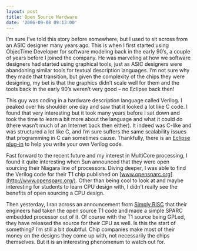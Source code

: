 ```yaml
---
layout: post
title: Open Source Hardware
date: '2006-09-08 09:13:00'
---
```



I’m sure I’ve told this story before somewhere, but I used to sit across from an ASIC designer many years ago. This is when I first started using ObjecTime Developer for software modeling back in the early 90’s, a couple of years before I joined the company. He was marveling at how we software designers had started using graphical tools, just as ASIC designers were abandoning similar tools for textual description languages. I’m not sure why they made that transition, but given the complexity of the chips they were designing, my bet is that the graphics didn’t scale well for them and the tools back in the early 90’s weren’t very good – no Eclipse back then!

This guy was coding in a hardware description language called Verilog. I peaked over his shoulder one day and saw that it looked a lot like C code. I found that very interesting but it took many years before I sat down and took the time to learn a bit more about the language and what it could do (there wasn’t much of an Internet back then either). It indeed was C-like and was structured a lot like C, and I’m sure suffers the same scalability issues that programming in C can sometimes cause. Thankfully, there is an [Eclipse plug-in](http://veditor.sourceforge.net/) to help you write your own Verilog code.

Fast forward to the recent future and my interest in MultiCore processing, I found it quite interesting when Sun announced that they were open sourcing their Niagara line of processors. Diving deeper, I was able to find the Verilog code for their T1 chip published on [www.opensparc.org](http://www.opensparc.org/). Other than being cool to look at and maybe interesting for students to learn CPU design with, I didn’t really see the benefits of open sourcing a CPU design.

Then yesterday, I ran across an announcement from [Simply RISC](http://www.srisc.com/) that their engineers had taken the open source T1 code and made a simple SPARC embedded processor out of it. Of course with the T1 source being GPLed, they have released the source for their CPU as well. Is this the start of something? I’m still a bit doubtful. Chip companies make most of their money on the designs they come up with, not necessarily the chips themselves. But it is an interesting phenomenum to watch out for.


